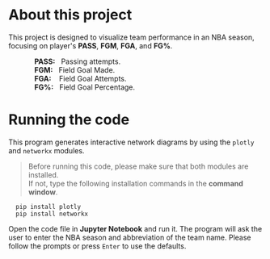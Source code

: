 # About this project
This project is designed to visualize team performance in an NBA season, focusing on player's **PASS**, **FGM**, **FGA**, and **FG%**. 

&nbsp;&nbsp;&nbsp;&nbsp;&nbsp;&nbsp;&nbsp;&nbsp;&nbsp;&nbsp;&nbsp;&nbsp;&nbsp;**PASS:** &nbsp;&nbsp;Passing attempts.  
&nbsp;&nbsp;&nbsp;&nbsp;&nbsp;&nbsp;&nbsp;&nbsp;&nbsp;&nbsp;&nbsp;&nbsp;&nbsp;**FGM:** &nbsp;&nbsp;Field Goal Made.  
&nbsp;&nbsp;&nbsp;&nbsp;&nbsp;&nbsp;&nbsp;&nbsp;&nbsp;&nbsp;&nbsp;&nbsp;&nbsp;**FGA:** &nbsp;&nbsp;&nbsp;Field Goal Attempts.  
&nbsp;&nbsp;&nbsp;&nbsp;&nbsp;&nbsp;&nbsp;&nbsp;&nbsp;&nbsp;&nbsp;&nbsp;&nbsp;**FG%:** &nbsp;&nbsp;Field Goal Percentage.  

# Running the code
This program generates interactive network diagrams by using the `plotly` and `networkx` modules.  
> Before running this code, please make sure that both modules are installed.  
> If not, type the following installation commands in the **command window**.  
```
  pip install plotly
  pip install networkx
```
Open the code file in **Jupyter Notebook** and run it. The program will ask the user to enter the NBA season and abbreviation of the team name. Please follow the prompts or press `Enter` to use the defaults.

